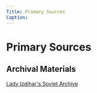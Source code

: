 ```yaml
---
Title: Primary Sources
Caption:
---
```


# Primary Sources

## Archival Materials

[Lady Izdihar's Soviet Archive](https://ladyizdihar.com/)
